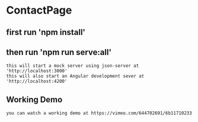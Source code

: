 # ContactPage

## first run 'npm install'

## then run 'npm run serve:all'

    this will start a mock server using json-server at 'http://localhost:3000'
    this will also start an Angular development sever at 'http://localhost:4200'

## Working Demo

    you can watch a working demo at https://vimeo.com/644702691/6b11710233
